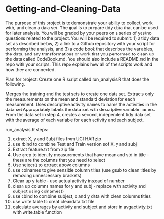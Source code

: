 # Getting-and-Cleaning-Data

The purpose of this project is to demonstrate your ability to collect, work with, and clean a data set. The goal is to prepare tidy data that can be used for later analysis. You will be graded by your peers on a series of yes/no questions related to the project. You will be required to submit: 1) a tidy data set as described below, 2) a link to a Github repository with your script for performing the analysis, and 3) a code book that describes the variables, the data, and any transformations or work that you performed to clean up the data called CodeBook.md. You should also include a README.md in the repo with your scripts. This repo explains how all of the scripts work and how they are connected.

Plan for project:
Create one R script called run_analysis.R that does the following.

Merges the training and the test sets to create one data set.
Extracts only the measurements on the mean and standard deviation for each measurement.
Uses descriptive activity names to name the activities in the data set
Appropriately labels the data set with descriptive variable names.
From the data set in step 4, creates a second, independent tidy data set with the average of each variable for each activity and each subject.

run_analysis.R steps:
1. extract X, y and Subj files from UCI HAR zip
2. use rbind to combine Test and Train version sof X, y and subj
3. Extract feature.txt from zip file 
4. Use grep to identify measurements that have mean and std in title - these are the columns that you need to select
5. Use select() to extract above columns
6. use colnames to give sensible column titles (use gsub to clean titles by removing unnescessary brackets)
6. Clean up y table - use actual activity instead of number
7. clean up columns names for y and subj - replace with activity and subject using colnames()
8. use cbind to combine subject, x and y data with clean columns titles
9. use write.table to creat cleandata.txt file
10. calculate averages by activity and subject and store in avgactivity.txt with write.table function
